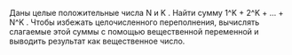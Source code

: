  Даны целые положительные числа N и K . Найти сумму
 1^K + 2^K + ... + N^K .
 Чтобы избежать целочисленного переполнения, вычислять слагаемые этой
 суммы с помощью вещественной переменной и выводить результат как
 вещественное число.

